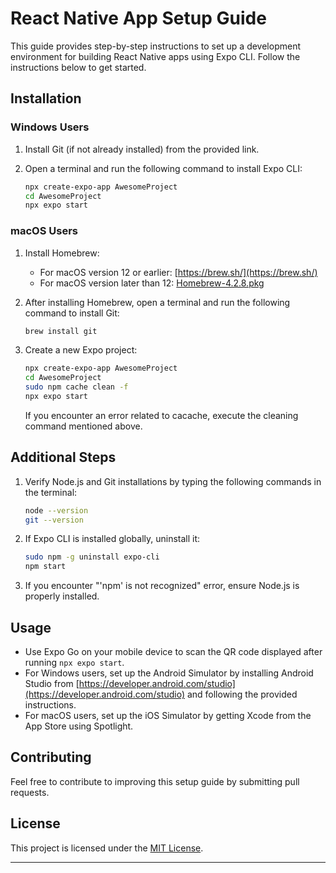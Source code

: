 # React Native App Setup Guide

This guide provides step-by-step instructions to set up a development environment for building React Native apps using Expo CLI. Follow the instructions below to get started.

## Installation

### Windows Users

1. Install Git (if not already installed) from the provided link.
2. Open a terminal and run the following command to install Expo CLI:

   ```bash
   npx create-expo-app AwesomeProject
   cd AwesomeProject
   npx expo start
   ```

### macOS Users

1. Install Homebrew:
   - For macOS version 12 or earlier: [https://brew.sh/](https://brew.sh/)
   - For macOS version later than 12: [Homebrew-4.2.8.pkg](download_link_for_homebrew)
2. After installing Homebrew, open a terminal and run the following command to install Git:

   ```bash
   brew install git
   ```

3. Create a new Expo project:

   ```bash
   npx create-expo-app AwesomeProject
   cd AwesomeProject
   sudo npm cache clean -f
   npx expo start
   ```

   If you encounter an error related to cacache, execute the cleaning command mentioned above.

## Additional Steps

1. Verify Node.js and Git installations by typing the following commands in the terminal:

   ```bash
   node --version
   git --version
   ```

2. If Expo CLI is installed globally, uninstall it:

   ```bash
   sudo npm -g uninstall expo-cli
   npm start
   ```

3. If you encounter "'npm' is not recognized" error, ensure Node.js is properly installed.

## Usage

- Use Expo Go on your mobile device to scan the QR code displayed after running `npx expo start`.
- For Windows users, set up the Android Simulator by installing Android Studio from [https://developer.android.com/studio](https://developer.android.com/studio) and following the provided instructions.
- For macOS users, set up the iOS Simulator by getting Xcode from the App Store using Spotlight.

## Contributing

Feel free to contribute to improving this setup guide by submitting pull requests.

## License

This project is licensed under the [MIT License](LICENSE).

---
